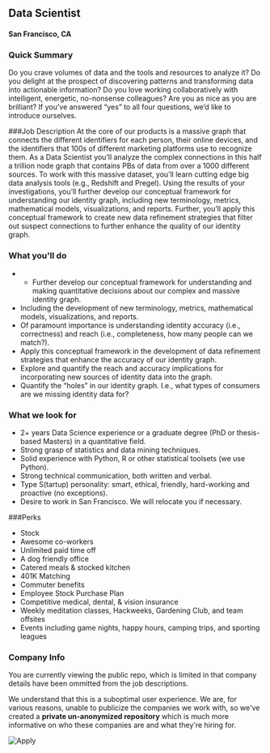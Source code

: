## Data Scientist
#### San Francisco, CA

### Quick Summary
Do you crave volumes of data and the tools and resources to analyze it? Do you delight at the prospect of discovering patterns and transforming data into actionable information? Do you love working collaboratively with intelligent, energetic, no-nonsense colleagues? Are you as nice as you are brilliant? If you’ve answered “yes” to all four questions, we’d like to introduce ourselves.

###Job Description
At the core of our products is a massive graph that connects the different identifiers for each person, their online devices, and the identifiers that 100s of different marketing platforms use to recognize them. As a Data Scientist you’ll analyze the complex connections in this half a trillion node graph that contains PBs of data from over a 1000 different sources. To work with this massive dataset, you’ll learn cutting edge big data analysis tools (e.g., Redshift and Pregel). Using the results of your investigations, you’ll further develop our conceptual framework for understanding our identity graph, including new terminology, metrics, mathematical models, visualizations, and reports. Further, you’ll apply this conceptual framework to create new data refinement strategies that filter out suspect connections to further enhance the quality of our identity graph.

### What you'll do
+ +	Further develop our conceptual framework for understanding and making quantitative decisions about our complex and massive identity graph.
+	Including the development of new terminology, metrics, mathematical models, visualizations, and reports.
+	Of paramount importance is understanding identity accuracy (i.e., correctness) and reach (i.e., completeness, how many people can we match?).
+	Apply this conceptual framework in the development of data refinement strategies that enhance the accuracy of our identity graph.
+	Explore and quantify the reach and accuracy implications for incorporating new sources of identity data into the graph.
+	Quantify the “holes” in our identity graph. I.e., what types of consumers are we missing identity data for?

### What we look for
+	2+ years Data Science experience or a graduate degree (PhD or thesis-based Masters) in a quantitative field.
+	Strong grasp of statistics and data mining techniques.
+	Solid experience with Python, R or other statistical toolsets (we use Python).
+	Strong technical communication, both written and verbal.
+	Type S(tartup) personality: smart, ethical, friendly, hard-working and proactive (no exceptions).
+	Desire to work in San Francisco. We will relocate you if necessary.

###Perks
+	Stock
+	Awesome co-workers
+	Unlimited paid time off
+	A dog friendly office
+	Catered meals & stocked kitchen
+	401K Matching
+	Commuter benefits
+	Employee Stock Purchase Plan
+	Competitive medical, dental, & vision insurance
+	Weekly meditation classes, Hackweeks, Gardening Club, and team offsites
+	Events including game nights, happy hours, camping trips, and sporting leagues


### Company Info
You are currently viewing the public repo, which is limited in that company details have been ommitted from the job descriptions.  
    
We understand that this is a suboptimal user experience.  We are, for various reasons, unable to publicize the companies we work with, so we've
created a **private un-anonymized repository** which is much more informative on who these companies are and what they're hiring for.  
    
![Apply](https://dabuttonfactory.com/button.png?t=Apply&f=Calibri-Bold&ts=24&tc=fff&tshs=1&tshc=000&hp=20&vp=8&c=5&bgt=gradient&bgc=3d85c6&ebgc=073763)
